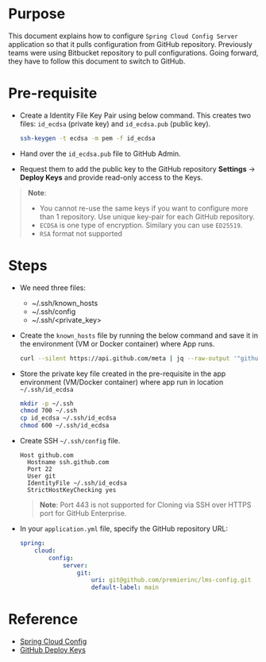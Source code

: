 # Purpose
This document explains how to configure `Spring Cloud Config Server` application so that it pulls configuration from GitHub repository.  Previously teams were using Bitbucket repository to pull configurations. Going forward, they have to follow this document to switch to GitHub.

# Pre-requisite
- Create a Identity File Key Pair using below command.  This creates two files: `id_ecdsa` (private key) and `id_ecdsa.pub` (public key).

  ```bash
  ssh-keygen -t ecdsa -m pem -f id_ecdsa
  ```

- Hand over the `id_ecdsa.pub` file to GitHub Admin.
- Request them to add the public key to the GitHub repository **Settings** -> **Deploy Keys** and provide read-only access to the Keys.

> **Note**: 
> - You cannot re-use the same keys if you want to configure more than 1 repository. Use unique key-pair for each GitHub repository.
> - `ECDSA` is one type of encryption. Similary you can use `ED25519`. 
> - `RSA` format not supported


# Steps
- We need three files:
  - ~/.ssh/known_hosts
  - ~/.ssh/config
  - ~/.ssh/<private_key>

- Create the `known_hosts` file by running the below command and save it in the environment (VM or Docker container) where App runs.

  ```bash
  curl --silent https://api.github.com/meta | jq --raw-output '"github.com "+.ssh_keys[]' >> ~/.ssh/known_hosts
  ```
- Store the private key file created in the pre-requisite in the app environment (VM/Docker container) where app run in location `~/.ssh/id_ecdsa`
    ```bash
    mkdir -p ~/.ssh
    chmod 700 ~/.ssh
    cp id_ecdsa ~/.ssh/id_ecdsa
    chmod 600 ~/.ssh/id_ecdsa
    ```
- Create SSH `~/.ssh/config` file. 
  ```
  Host github.com
    Hostname ssh.github.com
    Port 22
    User git
    IdentityFile ~/.ssh/id_ecdsa
    StrictHostKeyChecking yes
  ```

  > **Note**: Port 443 is not supported for Cloning via SSH over HTTPS port for GitHub Enterprise. 

- In your `application.yml` file, specify the GitHub repository URL:
    ```yaml
    spring:
        cloud:
            config:
                server:
                    git:
                        uri: git@github.com/premierinc/lms-config.git
                        default-label: main
    ```

# Reference
- [Spring Cloud Config](https://cloud.spring.io/spring-cloud-config/multi/multi__spring_cloud_config_server.html#_spring_cloud_config_server)
- [GitHub Deploy Keys](https://docs.github.com/en/authentication/connecting-to-github-with-ssh/managing-deploy-keys#deploy-keys)
